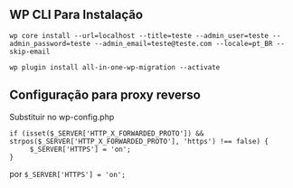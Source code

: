 ## WP CLI Para Instalação

`wp core install --url=localhost --title=teste --admin_user=teste --admin_password=teste --admin_email=teste@teste.com --locale=pt_BR --skip-email`

`wp plugin install all-in-one-wp-migration --activate`


## Configuração para proxy reverso

Substituir no wp-config.php

```
if (isset($_SERVER['HTTP_X_FORWARDED_PROTO']) && strpos($_SERVER['HTTP_X_FORWARDED_PROTO'], 'https') !== false) {
     $_SERVER['HTTPS'] = 'on';
}
```
por
`` $_SERVER['HTTPS'] = 'on'; ``